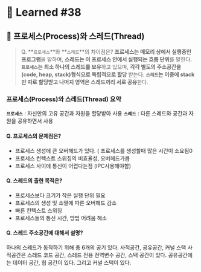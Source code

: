 # 🌟 Learned #38

## 🔶 프로세스(Process)와 스레드(Thread)

> Q. **`프로세스`**와 **`스레드`**의 차이점은?
> **프로세스는 메모리 상에서 실행중인 프로그램**을 말하며, **스레드는 이 프로세스 안에서 실행되는 흐름 단위**를 말한다.
> **`프로세스`는 최소 하나의 스레드를 보유**하고 있으며, **각각 별도의 주소공간을 (code, heap, stack)형식으로 독립적으로 할당** 받는다.
> **`스레드`는 이중에 stack만 따로 할당받고 나머지 영역은 스레드끼리 서로 공유**한다.

### 프로세스(Process)와 스레드(Thread) 요약

**`프로세스`** : 자신만의 고유 공간과 자원을 할당받아 사용
**`스레드`** : 다른 스레드와 공간과 자원을 공유하면서 사용

#### Q. 프로세스의 문제점은?

- 프로세스 생성에 큰 오버헤드가 있다. ( 프로세스를 생성할때 많은 시간이 소요됨0
- 프로세스 컨텍스트 스위칭의 비효율성, 오버헤드가큼
- 프로세스 사이에 통신이 어렵다는점 (IPC사용해야함)

#### Q. 스레드의 출현 목적은?

- 프로세스보다 크기가 작은 실행 단위 필요
- 프로세스의 생성 및 소멸에 따른 오버헤드 감소
- 빠른 컨텍스트 스위칭
- 프로세스들의 통신 시간, 방법 어려움 해소

#### Q. 스레드 주소공간에 대해서 설명?

하나의 스레드가 동작하기 위해 총 6개의 공기 있다.
사적공간, 공유공간, 커널 스택
사적공간은 스레드 코드 공간, 스레드 전용 전역변수 공간, 스택 공간이 있다.
공유공간에는 데이터 공간, 힙 공간이 있다. 그리고 커널 스택이 있다.
